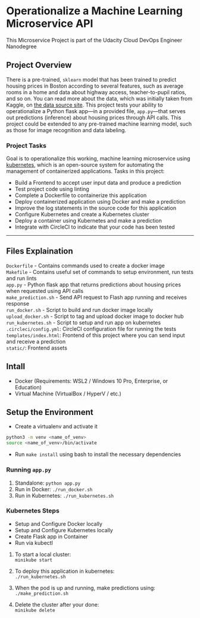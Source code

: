 # Operationalize a Machine Learning Microservice API

This Microservice Project is part of the Udacity Cloud DevOps Engineer Nanodegree



## Project Overview

There is a pre-trained, `sklearn` model that has been trained to predict housing prices in Boston according to several features, such as average rooms in a home and data about highway access, teacher-to-pupil ratios, and so on. You can read more about the data, which was initially taken from Kaggle, on [the data source site](https://www.kaggle.com/c/boston-housing). This project tests your ability to operationalize a Python flask app—in a provided file, `app.py`—that serves out predictions (inference) about housing prices through API calls. This project could be extended to any pre-trained machine learning model, such as those for image recognition and data labeling.

### Project Tasks

Goal is to operationalize this working, machine learning microservice using [kubernetes](https://kubernetes.io/), which is an open-source system for automating the management of containerized applications. Tasks in this project:
* Build a Frontend to accept user input data and produce a prediction
* Test project code using linting
* Complete a Dockerfile to containerize this application
* Deploy containerized application using Docker and make a prediction
* Improve the log statements in the source code for this application
* Configure Kubernetes and create a Kubernetes cluster
* Deploy a container using Kubernetes and make a prediction
* Integrate with CircleCI to indicate that your code has been tested

---
## Files Explaination

`Dockerfile` - Contains commands used to create a docker image  
`Makefile` - Contains useful set of commands to setup environment, run tests and run lints  
`app.py` - Python flask app that returns predictions about housing prices when requested using API calls  
`make_prediction.sh` - Send API request to Flash app running and receives response  
`run_docker.sh` - Script to build and run docker image locally  
`upload_docker.sh` - Script to tag and upload docker image to docker hub  
`run_kubernetes.sh` - Script to setup and run app on kubernetes  
`.circleci/config.yml`: CircleCI configuration file for running the tests  
`templates/index.html`: Frontend of this project where you can send input and receive a prediction  
`static/`: Frontend assets

## Intall

- Docker (Requirements: WSL2 / Windows 10 Pro, Enterprise, or Education)
- Virtual Machine (VirtualBox / HyperV / etc.)

## Setup the Environment

* Create a virtualenv and activate it

```bash
python3 -m venv <name_of_venv>
source <name_of_venv>/bin/activate
```

* Run `make install` using bash to install the necessary dependencies

### Running `app.py`

1. Standalone:  `python app.py`
2. Run in Docker:  `./run_docker.sh`
3. Run in Kubernetes:  `./run_kubernetes.sh`

### Kubernetes Steps

* Setup and Configure Docker locally
* Setup and Configure Kubernetes locally
* Create Flask app in Container
* Run via kubectl

1. To start a local cluster:  
`minikube start`

2. To deploy this application in kubernetes:  
`./run_kubernetes.sh`

3. When the pod is up and running, make predictions using:  
`./make_prediction.sh`

4. Delete the cluster after your done:  
`minikube delete`